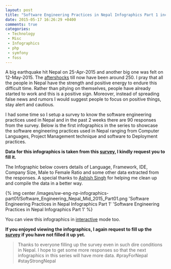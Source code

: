 ```yaml
---
layout: post
title: "Software Engineering Practices in Nepal Infographics Part 1 includes Languages, Frameworks, IDEs etc"
date: 2015-05-17 16:26:29 +0400
comments: true
categories:
 - Technology
 - Misc
 - Infographics
 - php
 - symfony
 - foss
---
```


A big earthquake hit Nepal on 25-Apr-2015 and another big one was felt on 12-May-2015. The [aftershocks](http://seismonepal.gov.np/) till now have been around 250. I pray that all the people in Nepal have the strength and positive energy to endure this difficult time. Rather than pitying on themselves, people have already started to work and this is a positive sign. Moreover, instead of spreading false news and rumors I would suggest people to focus on positive things, stay alert and cautious.

I had some time so I setup a survey to know the software engineering practices used in Nepal and in the past 2 weeks there are 90 responses from the survey.  Below is the first infographics in the series to showcase the software engineering practices used in Nepal ranging from Computer Languages, Project Management technique and software to Deployment practices. 

**Data for this infographics is taken from this [survey](http://bit.ly/nep-dev-survey), I kindly request you to fill it.**

The Infographic below covers details of Language, Framework, IDE, Company Size, Male to Female Ratio and some other data extracted from the responses. A special thanks to [Ashish Singh](http://bit.ly/ashish-singh-blog) for helping me clean up and compile the data in a better way.
<!-- more -->

{% img center /images/sw-eng-np-infographics-part01/Software_Engineering_Nepal_Mid_2015_Part01.png 'Software Engineering Practices in Nepal Infographics Part 1' 'Software Engineering Practices in Nepal Infographics Part 1' %}

You can view this infographics in [interactive](http://bit.ly/1EPE37N) mode too.

**If you enjoyed viewing the infographics, I again request to fill up the [survey](http://bit.ly/nep-dev-survey) if you have not filled it up yet.**
  
> Thanks to everyone filling up the survey even in such dire conditions in Nepal. I hope to get some more responses so that the next infographics in this series will have more data. #prayForNepal #stayStrongNepal
